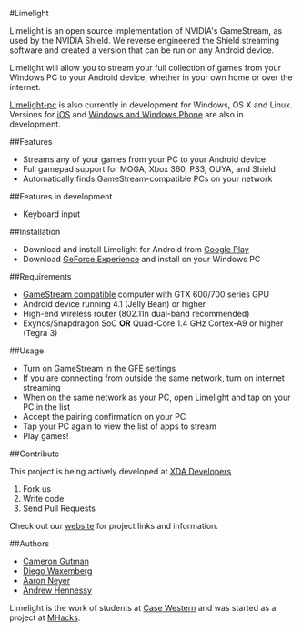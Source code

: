 #Limelight

Limelight is an open source implementation of NVIDIA's GameStream, as used by the NVIDIA Shield.
We reverse engineered the Shield streaming software and created a version that can be run on any Android device.

Limelight will allow you to stream your full collection of games from your Windows PC to your Android device,
whether in your own home or over the internet.

[Limelight-pc](https://github.com/limelight-stream/limelight-pc) is also currently in development for Windows, OS X and Linux. Versions for [iOS](https://github.com/limelight-stream/limelight-ios) and [Windows and Windows Phone](https://github.com/limelight-stream/limelight-windows) are also in development.

##Features

* Streams any of your games from your PC to your Android device
* Full gamepad support for MOGA, Xbox 360, PS3, OUYA, and Shield
* Automatically finds GameStream-compatible PCs on your network

##Features in development
* Keyboard input

##Installation

* Download and install Limelight for Android from
[Google Play](https://play.google.com/store/apps/details?id=com.limelight)
* Download [GeForce Experience](http://www.geforce.com/geforce-experience) and install on your Windows PC

##Requirements

* [GameStream compatible](http://shield.nvidia.com/play-pc-games/) computer with GTX 600/700 series GPU
* Android device running 4.1 (Jelly Bean) or higher
* High-end wireless router (802.11n dual-band recommended)
* Exynos/Snapdragon SoC __OR__ Quad-Core 1.4 GHz Cortex-A9 or higher (Tegra 3)

##Usage

* Turn on GameStream in the GFE settings
* If you are connecting from outside the same network, turn on internet
  streaming
* When on the same network as your PC, open Limelight and tap on your PC in the list
* Accept the pairing confirmation on your PC
* Tap your PC again to view the list of apps to stream
* Play games!

##Contribute

This project is being actively developed at [XDA Developers](http://forum.xda-developers.com/showthread.php?t=2505510)

1. Fork us
2. Write code
3. Send Pull Requests

Check out our [website](http://limelight-stream.com) for project links and information.

##Authors

* [Cameron Gutman](https://github.com/cgutman)  
* [Diego Waxemberg](https://github.com/dwaxemberg)  
* [Aaron Neyer](https://github.com/Aaronneyer)  
* [Andrew Hennessy](https://github.com/yetanothername)

Limelight is the work of students at [Case Western](http://case.edu) and was
started as a project at [MHacks](http://mhacks.org).
